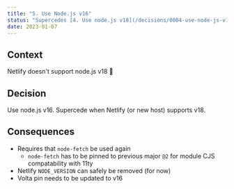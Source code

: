 ```yaml
---
title: "5. Use Node.js v16"
status: "Supercedes [4. Use node.js v18](/decisions/0004-use-node-js-v18.md)"
date: 2023-01-07
---
```


## Context

Netlify doesn't support node.js v18 🤦

## Decision

Use node.js v16.
Supercede when Netlify (or new host) supports v18.

## Consequences

- Requires that `node-fetch` be used again
  - `node-fetch` has to be pinned to previous major `@2` for module CJS compatability with 11ty
- Netlify `NODE_VERSION` can safely be removed (for now)
- Volta pin needs to be updated to v16
